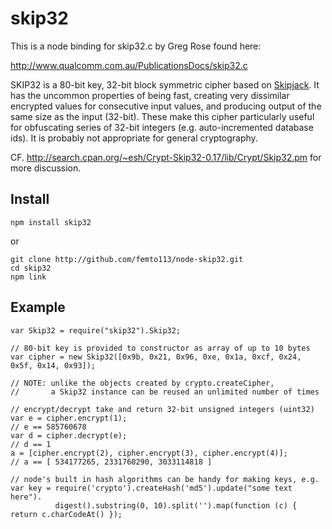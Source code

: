 # skip32

This is a node binding for skip32.c by Greg Rose found here:

http://www.qualcomm.com.au/PublicationsDocs/skip32.c

SKIP32 is a 80-bit key, 32-bit block symmetric cipher based on [Skipjack](http://en.wikipedia.org/wiki/Skipjack_%28cipher%29).
It has the uncommon properties of being fast, creating very dissimilar encrypted values for consecutive
input values, and producing output of the same size as the input (32-bit).  These make this cipher
particularly useful for obfuscating series of 32-bit integers (e.g. auto-incremented database ids).
It is probably not appropriate for general cryptography.

CF. http://search.cpan.org/~esh/Crypt-Skip32-0.17/lib/Crypt/Skip32.pm for more discussion.

## Install

    npm install skip32

or

    git clone http://github.com/femto113/node-skip32.git
    cd skip32
    npm link

## Example

    var Skip32 = require("skip32").Skip32;

    // 80-bit key is provided to constructor as array of up to 10 bytes
    var cipher = new Skip32([0x9b, 0x21, 0x96, 0xe, 0x1a, 0xcf, 0x24, 0x5f, 0x14, 0x93]);

    // NOTE: unlike the objects created by crypto.createCipher,
    //       a Skip32 instance can be reused an unlimited number of times

    // encrypt/decrypt take and return 32-bit unsigned integers (uint32)
    var e = cipher.encrypt(1);
    // e == 585760678
    var d = cipher.decrypt(e);
    // d == 1
    a = [cipher.encrypt(2), cipher.encrypt(3), cipher.encrypt(4)];
    // a == [ 534177265, 2331760290, 3033114818 ]

    // node's built in hash algorithms can be handy for making keys, e.g.
    var key = require('crypto').createHash('md5').update("some text here").
              digest().substring(0, 10).split('').map(function (c) { return c.charCodeAt() });


